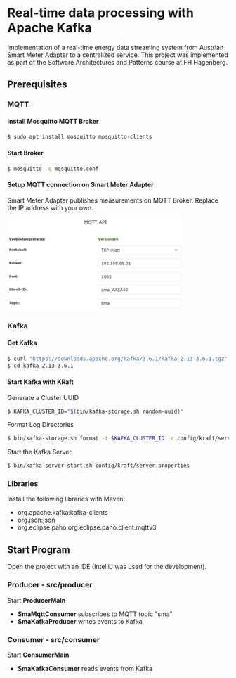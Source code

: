# Real-time data processing with Apache Kafka

Implementation of a real-time energy data streaming system from Austrian Smart Meter Adapter to a centralized service. This project was implemented as part of the Software Architectures and Patterns course at FH Hagenberg.

## Prerequisites
### MQTT

#### Install Mosquitto MQTT Broker

```bash
$ sudo apt install mosquitto mosquitto-clients
```

#### Start Broker

```bash
$ mosquitto -c mosquitto.conf
```

#### Setup MQTT connection on  Smart Meter Adapter

Smart Meter Adapter publishes measurements on MQTT Broker. Replace the IP address with your own.

<img src="img/sma.png" width="400px">

### Kafka

#### Get Kafka

```bash
$ curl "https://downloads.apache.org/kafka/3.6.1/kafka_2.13-3.6.1.tgz" | tar -xzf -
$ cd kafka_2.13-3.6.1
```

#### Start Kafka with KRaft

Generate a Cluster UUID
```bash
$ KAFKA_CLUSTER_ID="$(bin/kafka-storage.sh random-uuid)"
```

Format Log Directories
```bash
$ bin/kafka-storage.sh format -t $KAFKA_CLUSTER_ID -c config/kraft/server.properties
```

Start the Kafka Server
```bash
$ bin/kafka-server-start.sh config/kraft/server.properties
```

### Libraries

Install the following libraries with Maven:

- org.apache.kafka:kafka-clients
- org.json:json
- org.eclipse.paho:org.eclipse.paho.client.mqttv3

## Start Program

Open the project with an IDE (IntelliJ was used for the development).

### Producer - src/producer

Start **ProducerMain**

- **SmaMqttConsumer** subscribes to MQTT topic "sma"
- **SmaKafkaProducer** writes events to Kafka


### Consumer - src/consumer

Start **ConsumerMain**

- **SmaKafkaConsumer** reads events from Kafka